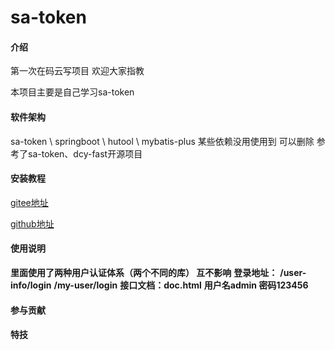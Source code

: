 # sa-token

#### 介绍
第一次在码云写项目 欢迎大家指教

本项目主要是自己学习sa-token

#### 软件架构
sa-token \ springboot \ hutool \ mybatis-plus
某些依赖没用使用到 可以删除
参考了sa-token、dcy-fast开源项目


#### 安装教程

[gitee地址](https://gitee.com/tomatochaoegg/sa-token)



[github地址](https://github.com/tomatochaoegg/sa-token)

#### 使用说明

**里面使用了两种用户认证体系（两个不同的库） 互不影响**
**登录地址：**
**/user-info/login**
**/my-user/login**
**接口文档：doc.html**
**用户名admin  密码123456**

#### 参与贡献




#### 特技
